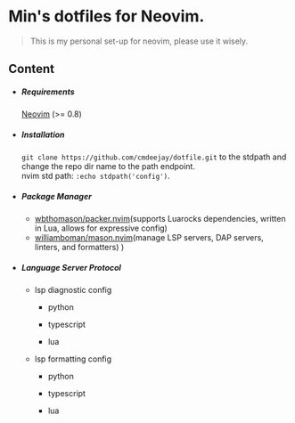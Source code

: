 # Min's dotfiles for Neovim.

> This is my personal set-up for neovim, please use it wisely.

## Content

- ##### Requirements

  [Neovim](https://neovim.io/) (>= 0.8)

- ##### Installation

  `git clone https://github.com/cmdeejay/dotfile.git` to the stdpath and change the repo dir name to the path endpoint.\
  nvim std path:
  `:echo stdpath('config')`.

- ##### Package Manager

  - [wbthomason/packer.nvim](https://github.com/wbthomason/packer.nvim)(supports Luarocks dependencies, written in Lua, allows for expressive config)
  - [williamboman/mason.nvim](https://github.com/williamboman/mason.nvim)(manage LSP servers, DAP servers, linters, and formatters) )

- ##### Language Server Protocol

  - lsp diagnostic config

    - python

    - typescript

    - lua

  - lsp formatting config

    - python

    - typescript

    - lua
